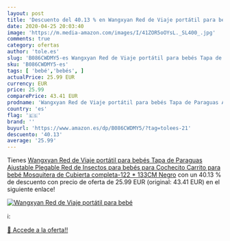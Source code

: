 ```yaml
---
layout: post
title: 'Descuento del 40.13 % en Wangxyan Red de Viaje portátil para bebé'
date: 2020-04-25 20:03:40
image: 'https://m.media-amazon.com/images/I/41ZOR5oOYsL._SL400_.jpg'
comments: true
category: ofertas
author: 'tole.es'
slug: 'B086CWDMY5-es Wangxyan Red de Viaje portátil para bebés Tapa de Paraguas...'
sku: 'B086CWDMY5-es'
tags: [ 'bebé','bebés', ]
actualPrice: 25.99 EUR
currency: EUR
price: 25.99
comparePrice: 43.41 EUR
prodname: 'Wangxyan Red de Viaje portátil para bebés Tapa de Paraguas Ajustable Plegable Red de Insectos para bebés para Cochecito Carrito para bebé Mosquitera de Cubierta completa-122 * 133CM Negro'
country: 'es'
flag: '🇪🇸'
brand: ''
buyurl: 'https://www.amazon.es/dp/B086CWDMY5/?tag=tolees-21'
descuento: '40.13'
average: '25.99'
---
```


Tienes [Wangxyan Red de Viaje portátil para bebés Tapa de Paraguas Ajustable Plegable Red de Insectos para bebés para Cochecito Carrito para bebé Mosquitera de Cubierta completa-122 * 133CM Negro](https://www.amazon.es/dp/B086CWDMY5/?tag=tolees-21) con un 40.13 % de descuento con precio de oferta de 25.99 EUR (original: 43.41 EUR) en el siguiente enlace!

[![Wangxyan Red de Viaje portátil para bebé](https://m.media-amazon.com/images/I/41ZOR5oOYsL._SL400_.jpg)](https://www.amazon.es/dp/B086CWDMY5/?tag=tolees-21)

ℹ️:


[🛒 Accede a la oferta!!](https://www.amazon.es/dp/B086CWDMY5/?tag=tolees-21)
